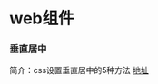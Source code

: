 # web组件

### 垂直居中 
简介：css设置垂直居中的5种方法
[地址](https://github.com/fts3232/css/tree/master/%E5%9E%82%E7%9B%B4%E5%B1%85%E4%B8%AD)